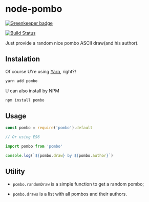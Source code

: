 # node-pombo

[![Greenkeeper badge](https://badges.greenkeeper.io/VitorLuizC/node-pombo.svg)](https://greenkeeper.io/)

[![Build Status](https://travis-ci.org/VitorLuizC/node-pombo.svg?branch=master)](https://travis-ci.org/VitorLuizC/node-pombo)

Just provide a random nice pombo ASCII draw(and his author).

## Instalation

Of course U're using [Yarn](https://yarnpkg.com/), right?!

```sh
yarn add pombo
```

U can also install by NPM

```sh
npm install pombo
```

## Usage

```js
const pombo = require('pombo').default

// Or using ES6

import pombo from 'pombo'

console.log(`${pombo.draw} by ${pombo.author}`)
```

## Utility

- `pombo.randomDraw` is a simple function to get a random pombo;

- `pombo.draws` is a list with all pombos and their authors.
